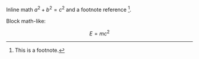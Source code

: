 Inline math $a^2 + b^2 = c^2$ and a footnote reference [^1].

[^1]: This is a footnote.

Block math-like:

$$
E = mc^2
$$
